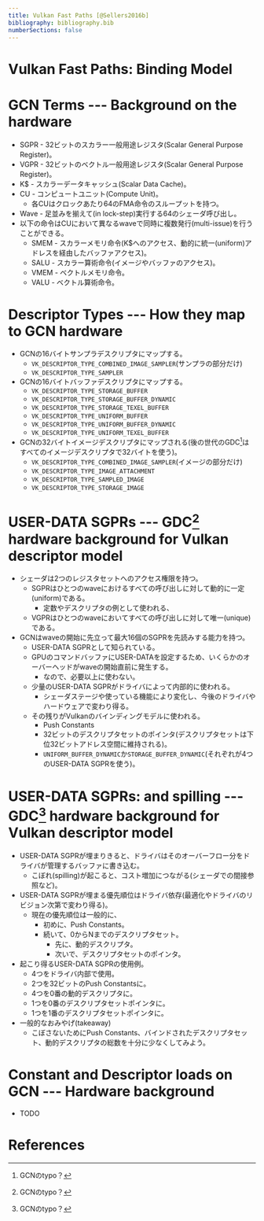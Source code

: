 ```yaml
---
title: Vulkan Fast Paths [@Sellers2016b]
bibliography: bibliography.bib
numberSections: false
---
```

# Vulkan Fast Paths: Binding Model

# GCN Terms --- Background on the hardware

- SGPR - 32ビットのスカラー一般用途レジスタ(Scalar General Purpose Register)。
- VGPR - 32ビットのベクトル一般用途レジスタ(Scalar General Purpose Register)。
- K$ - スカラーデータキャッシュ(Scalar Data Cache)。
- CU - コンピュートユニット(Compute Unit)。
    - 各CUはクロックあたり64のFMA命令のスループットを持つ。
- Wave - 足並みを揃えて(in lock-step)実行する64のシェーダ呼び出し。
- 以下の命令はCUにおいて異なるwaveで同時に複数発行(multi-issue)を行うことができる。
    - SMEM - スカラーメモリ命令(K$へのアクセス、動的に統一(uniform)アドレスを経由したバッファアクセス)。
    - SALU - スカラー算術命令(イメージやバッファのアクセス)。
    - VMEM - ベクトルメモリ命令。
    - VALU - ベクトル算術命令。

# Descriptor Types --- How they map to GCN hardware

- GCNの16バイトサンプラデスクリプタにマップする。
    - `VK_DESCRIPTOR_TYPE_COMBINED_IMAGE_SAMPLER`(サンプラの部分だけ)
    - `VK_DESCRIPTOR_TYPE_SAMPLER`
- GCNの16バイトバッファデスクリプタにマップする。
    - `VK_DESCRIPTOR_TYPE_STORAGE_BUFFER`
    - `VK_DESCRIPTOR_TYPE_STORAGE_BUFFER_DYNAMIC`
    - `VK_DESCRIPTOR_TYPE_STORAGE_TEXEL_BUFFER`
    - `VK_DESCRIPTOR_TYPE_UNIFORM_BUFFER`
    - `VK_DESCRIPTOR_TYPE_UNIFORM_BUFFER_DYNAMIC`
    - `VK_DESCRIPTOR_TYPE_UNIFORM_TEXEL_BUFFER`
- GCNの32バイトイメージデスクリプタにマップされる(後の世代のGDC[^GDC]はすべてのイメージデスクリプタで32バイトを使う)。
    - `VK_DESCRIPTOR_TYPE_COMBINED_IMAGE_SAMPLER`(イメージの部分だけ)
    - `VK_DESCRIPTOR_TYPE_IMAGE_ATTACHMENT`
    - `VK_DESCRIPTOR_TYPE_SAMPLED_IMAGE`
    - `VK_DESCRIPTOR_TYPE_STORAGE_IMAGE`

[^GDC]: GCNのtypo？

# USER-DATA SGPRs --- GDC[^GDC] hardware background for Vulkan descriptor model

- シェーダは2つのレジスタセットへのアクセス権限を持つ。
    - SGPRはひとつのwaveにおけるすべての呼び出しに対して動的に一定(uniform)である。
        - 定数やデスクリプタの例として使われる、
    - VGPRはひとつのwaveにおいてすべての呼び出しに対して唯一(unique)である。
- GCNはwaveの開始に先立って最大16個のSGPRを先読みする能力を持つ。
    - USER-DATA SGPRとして知られている。
    - GPUのコマンドバッファにUSER-DATAを設定するため、いくらかのオーバーヘッドがwaveの開始直前に発生する。
        - なので、必要以上に使わない。
    - 少量のUSER-DATA SGPRがドライバによって内部的に使われる。
        - シェーダステージや使っている機能により変化し、今後のドライバやハードウェアで変わり得る。
    - その残りがVulkanのバインディングモデルに使われる。
        - Push Constants
        - 32ビットのデスクリプタセットのポインタ(デスクリプタセットは下位32ビットアドレス空間に維持される)。
        - `UNIFORM_BUFFER_DYNAMIC`か`STORAGE_BUFFER_DYNAMIC`(それぞれが4つのUSER-DATA SGPRを使う)。

# USER-DATA SGPRs: and spilling --- GDC[^GDC] hardware background for Vulkan descriptor model

- USER-DATA SGPRが埋まりきると、ドライバはそのオーバーフロー分をドライバが管理するバッファに書き込む。
    - こぼれ(spilling)が起こると、コスト増加につながる(シェーダでの間接参照など)。
- USER-DATA SGPRが埋まる優先順位はドライバ依存(最適化やドライバのリビジョン次第で変わり得る)。
    - 現在の優先順位は一般的に、
        - 初めに、Push Constants。
        - 続いて、0からNまでのデスクリプタセット。
            - 先に、動的デスクリプタ。
            - 次いで、デスクリプタセットのポインタ。
- 起こり得るUSER-DATA SGPRの使用例。
    - 4つをドライバ内部で使用。
    - 2つを32ビットのPush Constantsに。
    - 4つを0番の動的デスクリプタに。
    - 1つを0番のデスクリプタセットポインタに。
    - 1つを1番のデスクリプタセットポインタに。
- 一般的なおみやげ(takeaway)
    - こぼさないためにPush Constants、バインドされたデスクリプタセット、動的デスクリプタの総数を十分に少なくしてみよう。

# Constant and Descriptor loads on GCN --- Hardware background

- TODO

# References
